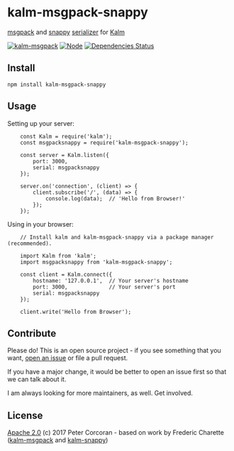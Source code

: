 # kalm-msgpack-snappy

[msgpack](http://msgpack.org/) and [snappy](https://google.github.io/snappy/) [serializer](https://github.com/kalm/kalm.js/wiki/Serials) for [Kalm](https://github.com/kalm/kalm.js)

[![kalm-msgpack](https://img.shields.io/npm/v/kalm-msgpack-snappy.svg)](https://www.npmjs.com/package/kalm-msgpack-snappy)
[![Node](https://img.shields.io/badge/node->%3D4.0-blue.svg)](https://nodejs.org)
[![Dependencies Status](https://david-dm.org/r4wizard/kalm-msgpack-snappy.svg)](https://david-dm.org/kalm/kalm-msgpack-snappy)

## Install

    npm install kalm-msgpack-snappy


## Usage

Setting up your server:

```node
    const Kalm = require('kalm');
    const msgpacksnappy = require('kalm-msgpack-snappy');

    const server = Kalm.listen({
        port: 3000,
        serial: msgpacksnappy
    });

    server.on('connection', (client) => {
        client.subscribe('/', (data) => {
            console.log(data);  // 'Hello from Browser!'
        });
    });

```

Using in your browser:

```node
    // Install kalm and kalm-msgpack-snappy via a package manager (recommended).

    import Kalm from 'kalm';
    import msgpacksnappy from 'kalm-msgpack-snappy';

    const client = Kalm.connect({
        hostname: '127.0.0.1',  // Your server's hostname
        port: 3000,             // Your server's port
        serial: msgpacksnappy
    });

    client.write('Hello from Browser');

```


## Contribute

Please do! This is an open source project - if you see something that you want, [open an issue](//github.com/r4wizard/kalm-msgpack-snappy/issues/new) or file a pull request.

If you have a major change, it would be better to open an issue first so that we can talk about it.

I am always looking for more maintainers, as well. Get involved.


## License

[Apache 2.0](LICENSE) (c) 2017 Peter Corcoran - based on work by Frederic Charette ([kalm-msgpack](https://github.com/kalm/kalm-msgpack/) and [kalm-snappy](https://github.com/kalm/kalm-snappy/))
